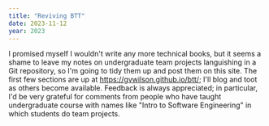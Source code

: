 ```yaml
---
title: "Reviving BTT"
date: 2023-11-12
year: 2023
---
```


I promised myself I wouldn't write any more technical books,
but it seems a shame to leave my notes on undergraduate team projects
languishing in a Git repository,
so I'm going to tidy them up and post them on this site.
The first few sections are up at <https://gvwilson.github.io/btt/>;
I'll blog and toot as others become available.
Feedback is always appreciated;
in particular,
I'd be very grateful for comments from people
who have taught undergraduate course with names like "Intro to Software Engineering"
in which students do team projects.
